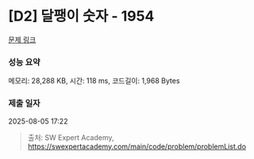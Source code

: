 # [D2] 달팽이 숫자 - 1954 

[문제 링크](https://swexpertacademy.com/main/code/problem/problemDetail.do?contestProbId=AV5PobmqAPoDFAUq) 

### 성능 요약

메모리: 28,288 KB, 시간: 118 ms, 코드길이: 1,968 Bytes

### 제출 일자

2025-08-05 17:22



> 출처: SW Expert Academy, https://swexpertacademy.com/main/code/problem/problemList.do